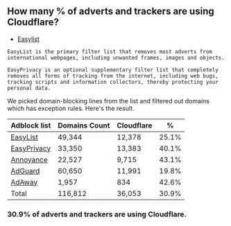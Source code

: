 ## How many % of adverts and trackers are using Cloudflare?


- [Easylist](https://web.archive.org/web/20210516110248/https://easylist.to/)
```
EasyList is the primary filter list that removes most adverts from international webpages, including unwanted frames, images and objects.

EasyPrivacy is an optional supplementary filter list that completely removes all forms of tracking from the internet, including web bugs, tracking scripts and information collectors, thereby protecting your personal data.
```


We picked domain-blocking lines from the list and filtered out domains which has exception rules.
Here's the result.


| Adblock list | Domains Count | Cloudflare | % |
| --- | --- | --- | --- |
| [EasyList](https://easylist.to/easylist/easylist.txt) | 49,344 | 12,378 | 25.1% |
| [EasyPrivacy](https://easylist.to/easylist/easyprivacy.txt) | 33,350 | 13,383 | 40.1% |
| [Annoyance](https://secure.fanboy.co.nz/fanboy-annoyance.txt) | 22,527 | 9,715 | 43.1% |
| [AdGuard](https://adguardteam.github.io/AdGuardSDNSFilter/Filters/filter.txt) | 60,650 | 11,991 | 19.8% |
| [AdAway](https://raw.githubusercontent.com/AdAway/adaway.github.io/master/hosts.txt) | 1,957 | 834 | 42.6% |
| Total | 116,812 | 36,053 | 30.9% |


### 30.9% of adverts and trackers are using Cloudflare.